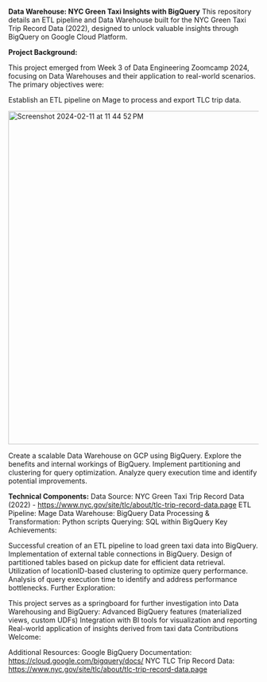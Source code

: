 **Data Warehouse: NYC Green Taxi Insights with BigQuery**
This repository details an ETL pipeline and Data Warehouse built for the NYC Green Taxi Trip Record Data (2022), designed to unlock valuable insights through BigQuery on Google Cloud Platform.

**Project Background:**

This project emerged from Week 3 of Data Engineering Zoomcamp 2024, focusing on Data Warehouses and their application to real-world scenarios. The primary objectives were:

Establish an ETL pipeline on Mage to process and export TLC trip data.

<img width="671" alt="Screenshot 2024-02-11 at 11 44 52 PM" src="https://github.com/rtilwalia/DataEngineerZoomcamp_2024/assets/32938713/3b76c53f-beb3-4a93-b5d4-81ea924ec7a9">

Create a scalable Data Warehouse on GCP using BigQuery.
Explore the benefits and internal workings of BigQuery.
Implement partitioning and clustering for query optimization.
Analyze query execution time and identify potential improvements.

**Technical Components:**
Data Source: NYC Green Taxi Trip Record Data (2022) - https://www.nyc.gov/site/tlc/about/tlc-trip-record-data.page
ETL Pipeline: Mage
Data Warehouse: BigQuery
Data Processing & Transformation: Python scripts
Querying: SQL within BigQuery
Key Achievements:

Successful creation of an ETL pipeline to load green taxi data into BigQuery.
Implementation of external table connections in BigQuery.
Design of partitioned tables based on pickup date for efficient data retrieval.
Utilization of locationID-based clustering to optimize query performance.
Analysis of query execution time to identify and address performance bottlenecks.
Further Exploration:

This project serves as a springboard for further investigation into Data Warehousing and BigQuery:
Advanced BigQuery features (materialized views, custom UDFs)
Integration with BI tools for visualization and reporting
Real-world application of insights derived from taxi data
Contributions Welcome:

Additional Resources:
Google BigQuery Documentation: https://cloud.google.com/bigquery/docs/
NYC TLC Trip Record Data: https://www.nyc.gov/site/tlc/about/tlc-trip-record-data.page






